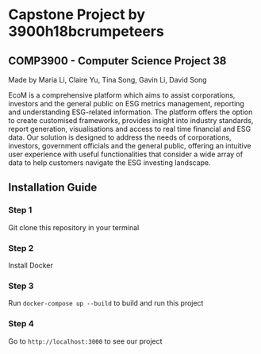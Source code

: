 # Capstone Project by 3900h18bcrumpeteers
## COMP3900 - Computer Science Project 38
Made by Maria Li, Claire Yu, Tina Song, Gavin Li, David Song

EcoM is a comprehensive platform which aims to assist corporations, investors and the general public on ESG metrics management, reporting and understanding ESG-related information. The platform offers the option to create customised frameworks, provides insight into industry standards, report generation, visualisations and access to real time financial and ESG data. Our solution is designed to address the needs of corporations, investors, government officials and the general public, offering an intuitive user experience with useful functionalities that consider a wide array of data to help customers navigate the ESG investing landscape.

## Installation Guide
### Step 1
Git clone this repository in your terminal

### Step 2
Install Docker

### Step 3
Run ```docker-compose up --build``` to build and run this project

### Step 4
Go to ```http://localhost:3000``` to see our project
